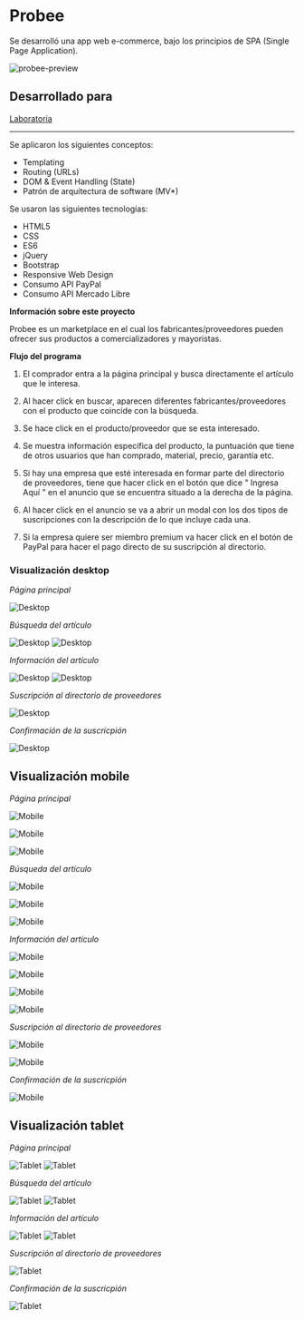 # Probee
Se desarrolló una app web e-commerce, bajo los principios de SPA (Single Page Application).

![probee-preview](https://user-images.githubusercontent.com/35509785/45197295-0825da80-b226-11e8-9bd8-2c08b8679cc3.png)

## Desarrollado para 
[Laboratoria](http://laboratoria.la)

***

Se aplicaron los siguientes conceptos:

* Templating
* Routing (URLs)
* DOM & Event Handling (State)
* Patrón de arquitectura de software (MV*)

Se usaron las siguientes tecnologías:

* HTML5
* CSS
* ES6
* jQuery
* Bootstrap
* Responsive Web Design
* Consumo API PayPal
* Consumo API Mercado Libre

**Información sobre este proyecto**

Probee es un marketplace en el cual los fabricantes/proveedores pueden ofrecer sus productos a comercializadores y mayoristas.

**Flujo del programa**

1. El comprador entra a la página principal y busca directamente el artículo que le interesa.

2. Al hacer click en buscar, aparecen diferentes fabricantes/proveedores con el producto que coincide con la búsqueda.

3. Se hace click en el producto/proveedor que se esta interesado.

4. Se muestra información específica del producto, la puntuación que tiene de otros usuarios que han comprado, material, precio, garantía etc.

5. Si hay una empresa que esté interesada en formar parte del directorio de proveedores, tiene que hacer click en el botón que dice " Ingresa Aquí " en el anuncio que se encuentra situado a la derecha de la página.

6. Al hacer click en el anuncio se va a abrir un modal con los dos tipos de suscripciones con la descripción de lo que incluye cada una.

7. Si la empresa quiere ser miembro premium va hacer click en el botón de PayPal para hacer el pago directo de su suscripción al directorio.

### Visualización desktop

_Página principal_

![Desktop](assets/images/desktop1.png)

_Búsqueda del artículo_

![Desktop](assets/images/desktop2.png)
![Desktop](assets/images/desktop3.png)

_Información del artículo_

![Desktop](assets/images/desktop4.png)
![Desktop](assets/images/desktop5.png)

_Suscripción al directorio de proveedores_

![Desktop](assets/images/desktop6.png)

_Confirmación de la suscricpión_

![Desktop](assets/images/desktop7.png)

## Visualización mobile 

_Página principal_

![Mobile](assets/images/mobile1.png)

![Mobile](assets/images/mobile2.png)

![Mobile](assets/images/mobile3.png)

_Búsqueda del artículo_

![Mobile](assets/images/mobile4.png)

![Mobile](assets/images/mobile5.png)

![Mobile](assets/images/mobile6.png)

_Información del artículo_

![Mobile](assets/images/mobile7.png)

![Mobile](assets/images/mobile8.png)

![Mobile](assets/images/mobile9.png)

![Mobile](assets/images/mobile10.png)

_Suscripción al directorio de proveedores_

![Mobile](assets/images/mobile11.png)

![Mobile](assets/images/mobile12.png)

_Confirmación de la suscricpión_

![Mobile](assets/images/mobile13.png)

## Visualización tablet

_Página principal_

![Tablet](assets/images/tablet1.png)
![Tablet](assets/images/tablet2.png)

_Búsqueda del artículo_

![Tablet](assets/images/tablet3.png)
![Tablet](assets/images/tablet4.png)

_Información del artículo_

![Tablet](assets/images/tablet5.png)
![Tablet](assets/images/tablet6.png)

_Suscripción al directorio de proveedores_

![Tablet](assets/images/tablet7.png)

_Confirmación de la suscricpión_

![Tablet](assets/images/tablet8.png)
